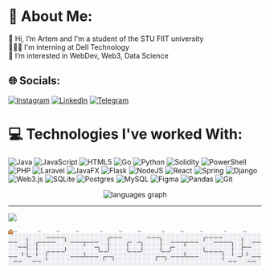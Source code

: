 # 💫 About Me:
👋 Hi, I’m Artem and I'm a student of the STU FIIT university<br>👨🏼‍💻 I'm interning at Dell Technology<br>👀 I’m interested in WebDev, Web3, Data Science<br>


## 🌐 Socials:
[![Instagram](https://img.shields.io/badge/Instagram-%23E4405F.svg?logo=Instagram&logoColor=white)](https://instagram.com/artem_delik19) [![LinkedIn](https://img.shields.io/badge/LinkedIn-%230077B5.svg?logo=linkedin&logoColor=white)](https://linkedin.com/in/artem-delikatnyi-62a9b42a7) [![Telegram](https://img.shields.io/badge/telegram-%230077B5.svg?logo=telegram&logoColor=white)](https://t.me/@delik17) 

# 💻 Technologies I've worked With:
![Java](https://img.shields.io/badge/java-%23ED8B00.svg?style=flat-square&logo=openjdk&logoColor=white) ![JavaScript](https://img.shields.io/badge/javascript-%23323330.svg?style=flat-square&logo=javascript&logoColor=%23F7DF1E) ![HTML5](https://img.shields.io/badge/html5-%23E34F26.svg?style=flat-square&logo=html5&logoColor=white) ![Go](https://img.shields.io/badge/go-%2300ADD8.svg?style=flat-square&logo=go&logoColor=white) ![Python](https://img.shields.io/badge/python-3670A0?style=flat-square&logo=python&logoColor=ffdd54) ![Solidity](https://img.shields.io/badge/Solidity-%23363636.svg?style=flat-square&logo=solidity&logoColor=white) ![PowerShell](https://img.shields.io/badge/PowerShell-%235391FE.svg?style=flat-square&logo=powershell&logoColor=white) ![PHP](https://img.shields.io/badge/php-%23777BB4.svg?style=flat-square&logo=php&logoColor=white) ![Laravel](https://img.shields.io/badge/laravel-%23FF2D20.svg?style=flat-square&logo=laravel&logoColor=white) ![JavaFX](https://img.shields.io/badge/javafx-%23FF0000.svg?style=flat-square&logo=javafx&logoColor=white) ![Flask](https://img.shields.io/badge/flask-%23000.svg?style=flat-square&logo=flask&logoColor=white) ![NodeJS](https://img.shields.io/badge/node.js-6DA55F?style=flat-square&logo=node.js&logoColor=white) ![React](https://img.shields.io/badge/react-%2320232a.svg?style=flat-square&logo=react&logoColor=%2361DAFB) ![Spring](https://img.shields.io/badge/spring-%236DB33F.svg?style=flat-square&logo=spring&logoColor=white) ![Django](https://img.shields.io/badge/django-%23092E20.svg?style=flat-square&logo=django&logoColor=white) ![Web3.js](https://img.shields.io/badge/web3.js-F16822?style=flat-square&logo=web3.js&logoColor=white) ![SQLite](https://img.shields.io/badge/sqlite-%2307405e.svg?style=flat-square&logo=sqlite&logoColor=white) ![Postgres](https://img.shields.io/badge/postgres-%23316192.svg?style=flat-square&logo=postgresql&logoColor=white) ![MySQL](https://img.shields.io/badge/mysql-4479A1.svg?style=flat-square&logo=mysql&logoColor=white) ![Figma](https://img.shields.io/badge/figma-%23F24E1E.svg?style=flat-square&logo=figma&logoColor=white) ![Pandas](https://img.shields.io/badge/pandas-%23150458.svg?style=flat-square&logo=pandas&logoColor=white) ![Git](https://img.shields.io/badge/git-%23F05033.svg?style=flat-square&logo=git&logoColor=white) 


<div align="center">
  <img src="https://github-readme-stats.vercel.app/api/top-langs?username=De1ik&locale=en&hide_title=false&layout=compact&card_width=320&langs_count=5&theme=dracula&hide_border=false" height="150" alt="languages graph"  />
</div>


---
[![](https://visitcount.itsvg.in/api?id=De1ik&icon=0&color=0)](https://visitcount.itsvg.in)


<!---
<picture>
  <source media="(prefers-color-scheme: dark)" srcset="https://raw.githubusercontent.com/De1ik/De1ik/output/github-snake-dark.svg" />
  <source media="(prefers-color-scheme: light)" srcset="https://raw.githubusercontent.com/De1ik/De1ik/output/github-snake.svg" />
  <img alt="github-snake" src="https://raw.githubusercontent.com/De1ik/De1ik/output/github-snake.svg" />
</picture>
--->

<picture>
  <source media="(prefers-color-scheme: dark)" srcset="https://raw.githubusercontent.com/De1ik/De1ik/output/pacman-contribution-graph-dark.svg">
  <source media="(prefers-color-scheme: light)" srcset="https://raw.githubusercontent.com/De1ik/De1ik/output/pacman-contribution-graph.svg">
  <img alt="pacman contribution graph" src="https://raw.githubusercontent.com/De1ik/De1ik/output/pacman-contribution-graph.svg">
</picture>
